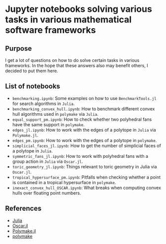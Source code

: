 # Jupyter notebooks solving various tasks in various mathematical software frameworks

## Purpose
I get a lot of questions on how to do solve certain tasks in various
frameworks. In the hope that these answers also may benefit others, I decided
to put them here.

## List of notebooks
* `benchmarking.ipynb`: Some examples on how to use `BenchmarkTools.jl` for
  search algorithms in `Julia`.
* `benchmarking_convex_hull.ipynb`: How to benchmark different convex hull
  algorithms used in `polymake` via `Julia`.
* `equal_support_pm.ipynb`: How to check whether two polyhedral fans have the
  same support in `polymake`.
* `edges_jl.ipynb`: How to work with the edges of a polytope in `Julia` via
  `Polymake.jl`.
* `edges_pm.ipynb`: How to work with the edges of a polytope in `polymake`.
* `simplicial_faces_jl.ipynb`: How to get the number of simplicial faces of a
  polytope in `Julia`.
* `symmetric_fans_jl.ipynb`: How to work with polyhedral fans with a group
  action in `Julia` via `Oscar.jl`.
* `toric_geometry_jl.ipynb`: Things relevant to toric geometry in Julia via 
  `Oscar.jl`.
* `tropical_hypersurface_pm.ipynb`: Pitfalls when checking whether a point is
  contained in a tropical hypersurface in `polymake`.
* `inexact_convex_hull_OSCAR.ipynb`: What breaks when computing convex hulls
  over floating point numbers.

## References
* [Julia](https://julialang.org/)
* [Oscar.jl](https://github.com/oscar-system/Oscar.jl)
* [Polymake.jl](https://github.com/oscar-system/Polymake.jl)
* [polymake](https://polymake.org/doku.php)
